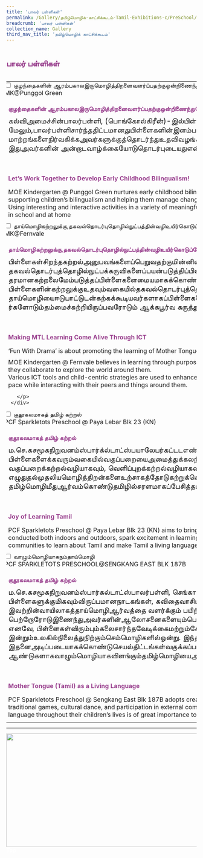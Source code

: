 ```yaml
---
title: 'பாலர் பள்ளிகள்'
permalink: /Gallery/தமிழ்மொழிக்-காட்சிக்கூடம்-Tamil-Exhibitions-c/PreSchool/
breadcrumb: 'பாலர் பள்ளிகள்'
collection_name: Gallery
third_nav_title: 'தமிழ்மொழிக் காட்சிக்கூடம்'
---
```


<h2 style="padding-top:12px;color:#9b4490;">பாலர் பள்ளிகள்</h2>
<html>
<head>
<style>

.hl{
    display: inline-block;
    padding: 12px 20px;
    text-align: center;
    text-decoration: none;
    color: #fff;
    background-color: #4372d6;
    border-radius: 6px;
    outline: 0;
    cursor: pointer;
    margin-right: 10px;
    margin-bottom: 7px;
    width: 120px;
}
.tbl{
    border:0 none;
    padding:0; 
    margin:0;
    border-collapse: collapse;
}
.tbl a {
    position:absolute;
    margin-left: -100px;
}
.atab {
    margin-bottom: 5px;
    width: 87%;
    height:auto;
    margin-left: -5px;
 }
 
    @media only screen and (max-width: 600px) {
   .atab{
  width:69%;
  }
}
</style>
<!-- Global site tag (gtag.js) - Google Ads: 726049306 -->
<script async src="https://www.googletagmanager.com/gtag/js?id=AW-726049306"></script>
<script>
  window.dataLayer = window.dataLayer || [];
  function gtag(){dataLayer.push(arguments);}
  gtag('js', new Date());
  gtag('config', 'AW-726049306');
</script>
</head>
<body>
    <br/>
  <table class="tbl">
<tr>
<td style="border:0 none;padding: 0; margin:0;">
<div class="atab">
      <input id="tab-1" type="checkbox" name="tab">
      <label for="tab-1"  class="lbTM">குழந்தைகளின் ஆரம்பகாலஇருமொழித்திறனைவளர்ப்பதற்குஒன்றிணைந்துசெயற்படுவோம்!<br/>MK@Punggol Green</label>
      <div class="tab-content">
          <h4 style="padding-top:12px;margin:10px;color:#9b4490;font-size=25px;">குழந்தைகளின் ஆரம்பகாலஇருமொழித்திறனைவளர்ப்பதற்குஒன்றிணைந்துசெயற்படுவோம்!ு</h4>
          <p style="margin:10px;font-size:20px;">கல்விஅமைச்சின்பாலர்பள்ளி, (பொங்கோல்கிரீன்)-இல்பிள்ளைகள்ஆங்கிலத்தையும்தாய்மொழியையும்பள்ளியிலும்வீட்டிலும்தன்னம்பிக்கையுடன்பேசுவதற்குவழிவகுக்கிறது. மேலும்,பாலர்பள்ளிசார்ந்ததிட்டமானதுபிள்ளைகளின்இளம்பருவகாலஇருமொழித்திறனைப்பேணிவளர்ப்பதற்குப் பெற்றோர்களோடும்அணுக்கமாகச்செயற்படுகிறது.பிள்ளைகள்பள்ளியிலும்வீட்டிலும் எதிர்நோக்கும்
மாற்றங்களைநிர்வகிக்கஅவர்களுக்குத்தொடர்ந்துஉதவிவழங்கப்படுகிறது. பல்வேறுமகிழ்வூட்டும்கருத்துப்பரிமாற்றநடவடிக்கைகள்அர்த்தமுள்ள, நடைமுறைக்கேற்றசூழல்களையொட்டிஅமையும்போது, தாய்மொழிபிள்ளைகளுக்குவாழும்மொழியாகஅமைகிறது. இதுஅவர்களின் அன்றாடவாழ்க்கையோடுதொடர்புடையதுஎன்பதைஉணர்த்தவும்பிள்ளைகள்கற்றுக்கொண்டவிழுமியங்களைப்
பள்ளியிலும்வீட்டிலும்நடைமுறைப்படுத்தவும்முயற்சிகள்மேற்கொள்ளப்பட்டுவருகின்றன.

</p><br/>
          <p><h4 style="padding-top:12px;margin:10px;color:#9b4490;font-size=25px;">Let’s Work Together to Develop Early Childhood Bilingualism!</h4></p>
          <p style="margin:10px;">MOE Kindergarten @ Punggol Green nurtures early childhood bilingualism through a centre-based programme to build children’s confidence in using English and their Mother Tongue Language (MTL) in school and at home. Through this programme, the centre partners parents in supporting children’s bilingualism and helping them manage changes in school and at home. 
<br/>
Using interesting and interactive activities in a variety of meaningful and authentic situations, MTL becomes a living language as children see the relevance of MTL to everyday activities and to enjoy speaking their MTL. The activities also enable children to practice the same values taught in school and at home
 </p>
          </div>
</div>
</td>
<td style="border:0 none;padding: 0;" class="btnImg20">
 </td>
</tr>
<tr>
<td style="border:0 none;padding: 0; margin:0;">
<div class="atab">
      <input id="tab-2" type="checkbox" name="tab">
      <label for="tab-2"  class="lbTM">தாய்மொழிகற்றலுக்கு,தகவல்தொடர்புதொழில்நுட்பத்தின்வழிஉயிர்கொடுப்போம்<br/>MK@Fernvale</label>
      <div class="tab-content">
         <h4 style="padding-top:12px;margin:10px;color:#9b4490;font-size=25px;">தாய்மொழிகற்றலுக்கு,தகவல்தொடர்புதொழில்நுட்பத்தின்வழிஉயிர்கொடுப்போம்</h4>
           <p style="margin:10px;font-size:20px;">பிள்ளைகள்சிறந்தகற்றல்அனுபவங்களைப்பெறுவதற்குமின்னிலக்கத்தொழில்நுட்பத்தின்துணையோடுஅர்த்தமுள்ளவிளையாட்டு, தரமானஇருவழிக்கருத்துப்பரிமாற்றம்முதலியவற்றைக்கல்விஅமைச்சின்பாலர்பள்ளி (ஃபெர்ன்வேல்) செயற்படுத்திவருகிறது. தகவல்தொடர்புத்தொழில்நுட்பக்கருவிகளைப்பயன்படுத்திப்பிள்ளைகள்கற்கும்பொழுது, அதுஅவர்களதுகற்றலைவிரிவுபடுத்தவும்சுற்றியிருக்கும்உலகைஆராய்ந்தறியவும்ஆக்கபூர்வமானவாய்ப்புகளைவழங்குகிறது. ஆதலால், தரமானகற்றலைமேம்படுத்தப்பிள்ளைகளைமையமாகக்கொண்டஉத்திமுறைகளையும்பலதகவல்தொடர்புத்தொழில்நுட்பக்கருவிகளையும்ஃபெர்ன்வேல்பாலர்பள்ளிதொடர்ந்துபயன்படுத்திவருகிறது. பிள்ளைகளின்கற்றலுக்குஉதவும்வகையில்தகவல்தொடர்புத்தொழில்நுட்பக்கருவிகளான ‘விசுவலைசர்’ (visualizer), நிழற்படக்கருவிகள், ஒலிக்கருவிகள், தொடுகணினித் திரைகள்முதலியவைஅன்றாடம்கற்பித்தலுக்குப்பயன்படுத்தப்படுகின்றன. தாய்மொழியைஈடுபாட்டுடன்கற்கக்கூடியவர்களாகப்பிள்ளைகளைப்பேணிவளர்க்கும்நோக்கில்தகவல்தொடர்புத்தொழில்நுட்பக்கூறுகளைஉள்ளடக்கியமகிழ்வூட்டும்கருத்துப்பரிமாற்றநடவடிக்கைகளைஇப்பாலர்பள்ளிஅறிமுகப்படுத்தியுள்ளது.பிள்ளைகளுக்குத்தங்கள்நண்பர்களோடும்தம்மைச்சுற்றியிருப்பவரோடும் ஆக்கபூர்வ கருத்துப்பரிமாற்றத் தொடர்பு ஏற்படுத்தும் வகையில்அமைந்துள்ளகற்றல்நடவடிக்கைகள்அவர்தம்கற்றல்வேகத்திற்குஏற்றவாறுவடிவமைக்கப்பட்டுள்ளன.
 </p><br/>
          <p><h4 style="padding-top:12px;margin:10px;color:#9b4490;font-size=25px;">Making MTL Learning Come Alive Through ICT</h4></p>
         <p style="margin:10px;">
         ‘Fun With Drama’ is about promoting the learning of Mother Tongue Languages (MTL) through the use of dramatic play at home. The approach features a 3-step process namely, Read, Retell and Re-enact (or R3). </p>
          <p style="margin:10px;">MOE Kindergarten @ Fernvale believes in learning through purposeful play and quality interaction while leveraging digital technology to provide relevant and meaningful learning experiences. Learning is further extended with ICT tools, giving young children a sense of empowerment as they collaborate to explore the world around them. 
<br/>
Various ICT tools and child-centric strategies are used to enhance the quality of learning. Digital devices are also used in the daily class setting to support learning. To nurture children as active MTL learners, fun-filled and interactive ICT activities are designed for them to learn at their own pace while interacting with their peers and things around them.

        </p>
      </div>
</div>
</td>
<td style="border:0 none;padding: 0;" class="btnImg20">
</td>
</tr>

<tr>
<td style="border:0 none;padding: 0; margin:0;">
<div class="atab">
      <input id="tab-3" type="checkbox" name="tab">
      <label for="tab-3"  class="lbTM">குதூகலமாகத் தமிழ் கற்றல்<br/>PCF Sparkletots Preschool @ Paya Lebar Blk 23 (KN)</label>
      <div class="tab-content">
         <h4 style="padding-top:12px;margin:10px;color:#9b4490;font-size=25px;">குதூகலமாகத் தமிழ் கற்றல்</h4>
           <p style="margin:10px;font-size:20px;">ம.செ.கசமூகநிறுவனம்ஸ்பார்க்ல்டாட்ஸ்பயாலேபர்கட்டடஎண் 23 பாலர்பள்ளி ஆசிரியர்கள், குதூகலமாகத்தமிழ்கற்றல்என்னும்தலைப்பையொட்டித்தமிழ்வகுப்பைவடிவமைத்துள்ளனர். இதன்அடிப்படையில், பிள்ளைகளைக்கவரும்வகையில்வகுப்பறையைஅமைத்துக்கலந்துரையாடல், விளையாட்டு,ஆடல்பாடல்,நாடகம்நடித்தல், வரைதல், வண்ணம்தீட்டுதல்போன்றவற்றில்புதுமையைப்புகுத்திமகிழ்வூட்டும்நடவடிக்கைகளைஅறிமுகப்படுத்துகிறார்கள். வகுப்பறைக்கற்றல்வழியாகவும், வெளிப்புறக்கற்றல்வழியாகவும்நடத்தப்படும்இந்நடவடிக்கைகளில்பிள்ளைகள்மகிழ்ச்சியாகத்தமிழ்மொழியைக்கற்றுக்கொள்கிறார்கள். இதனால், பிள்ளைகள்கேட்டல், பேசுதல், வாசித்தல், எழுதுதல்முதலியமொழித்திறன்களைஉற்சாகத்தோடுகற்றுக்கொள்கிறார்கள்;மேலும், தமிழ்மொழியில்சரளமாகப்பேசுகிறார்கள். பல்லினச்சமுதாயத்தில்வாழும்தமிழ்மாணவர்கள், தமிழ்மொழிமீதுஆர்வம்கொண்டுதமிழில்சரளமாகப்பேசித்தமிழ்மொழியைவாழும்மொழியாக்கமேற்கொள்ளப்படும்உத்திகளும்நடவடிக்கைகளும்இவர்களதுகூடத்தில்பகிர்ந்துகொள்ளப்படும்.
 </p><br/>
          <p><h4 style="padding-top:12px;margin:10px;color:#9b4490;font-size=25px;">Joy of Learning Tamil</h4></p>
         <p style="margin:10px;">
        PCF Sparkletots Preschool @ Paya Lebar Blk 23 (KN) aims to bring the joy of learning Tamil to children. Classes are designed to inspire children to embark on creative learning through discussions, exploration, recordings, games, songs, dance and dramatisation. These activities, which are conducted both indoors and outdoors, spark excitement in learning Tamil, and enable children to grasp the key elements of the language with both interest and enthusiasm. The centre will share strategies and activities carried out in school that enable children living in multi-ethnic communities to learn about Tamil and make Tamil a living language.  </p>
      </div>
</div>
</td>
<td style="border:0 none;padding: 0;" class="btnImg20">
</td>
</tr>


<tr>
<td style="border:0 none;padding: 0; margin:0;">
<div class="atab">
      <input id="tab-4" type="checkbox" name="tab">
      <label for="tab-4"  class="lbTM">வாழும்மொழியாகநம்தாய்மொழி<br/>PCF SPARKLETOTS 
PRESCHOOL@SENGKANG EAST BLK 187B
</label>
      <div class="tab-content">
         <h4 style="padding-top:12px;margin:10px;color:#9b4490;font-size=25px;">குதூகலமாகத் தமிழ் கற்றல்</h4>
           <p style="margin:10px;font-size:20px;">ம.செ.கசமூகநிறுவனம்ஸ்பார்கல்டாட்ஸ்பாலர்பள்ளி, செங்காங்கிழக்கு,  புளோக்187Bபாலர்பள்ளியில், பிள்ளைகளிடையேதாய்மொழிப்பற்றைவளர்ப்பதற்கானபல்வேறுபுத்தாக்கவழிமுறைகளைப் பயன்படுத்திஆசிரியர்கள்கற்பிக்கின்றனர். பிள்ளைகளுக்குமிகவும்விருப்பமானநாடகங்கள், கவிதைவாசிப்பு, பாரம்பரியவிளையாட்டுகள், பண்பாடுசார்ந்தநடனங்கள், போட்டிகளில்பங்கேற்புமுதலியஅணுகுமுறைகளின்வழியேஅவர்களின்பங்களிப்புகள்வளர்க்கப்படுகின்றன. இவற்றின்வாயிலாகத்தாய்மொழிஆர்வத்தை வளர்க்கும் பயிற்சிகள்வழங்கப்படுகின்றன. பெற்றோரோடுஇணைந்துஅவர்களின்ஆலோசனைகளையும்பெற்றுப்பிள்ளைகளின்மொழியார்வத்தைமேலும்பெருக்குவதற்காகஎளியவழிமுறைகளைத்திட்டமிட்டுச்செயற்படுத்துகின்றனர். இளம்பருவத்தில்ஊட்டப்படும்மொழியார்வமானதுவாழ்நாள்முழுதும்நிலைத்துநிற்கும். எனவே, பிள்ளைகள்விரும்பும்கலைசார்ந்தவேடிக்கைமற்றும்கேளிக்கைநிறைந்தநடவடிக்கைகளைப் பின்பற்றிச்சிறுபருவத்திலேயேதாய்மொழிஆர்வத்தைவிதைப்பதில்ஆசிரியர்கள்முக்கியப்பங்காற்றுகின்றனர். இலக்கண, இலக்கியப்பழமைநிறைந்ததமிழ்மொழி, இன்றும்உலகில்நிலைத்துநிற்கும்செம்மொழிகளில்ஒன்று. இந்தப்பெருமிதத்தைப்பிள்ளைகள் உணரும்படிசெய்வதைநோக்கமாகக்கொண்டே ‘வாழும்மொழியாகநம்தாய்மொழி’ என்னும்கருப்பொருளைத்தேர்ந்தெடுத்துள்ளனர். இதனைஅடிப்படையாகக்கொண்டுசெயல்திட்டங்கள்வகுக்கப்பட்டுள்ளன. பல்லாயிரம் ஆண்டுகளாகவாழும்மொழியாகவிளங்கும்தமிழ்மொழியைஅடுத்ததலைமுறைக்குக்கொண்டுசெல்லும்கடப்பாட்டில்பங்களிப்பதில்இப்பள்ளிஆசிரியர்கள்மகிழ்வும்பெருமையும்கொள்கிறார்கள்.
 </p><br/>
          <p><h4 style="padding-top:12px;margin:10px;color:#9b4490;font-size=25px;">Mother Tongue (Tamil) as a Living Language</h4></p>
         <p style="margin:10px;">
        PCF Sparkletots Preschool @ Sengkang East Blk 187B adopts creative approaches to develop our children’s love for their Mother Tongue Language (MTL). Children are given the opportunity to learn their MTL in an enjoyable and engaging way through dramatisation, poetry recitation, traditional games, cultural dance, and participation in external competitions. The teachers work closely with parents to enhance children’s language development and implement fun activities to cultivate a lifelong learning interest for Tamil; developing this sustained love and use of the language throughout their children’s lives is of great importance to them. They are proud of their commitment to pass on Tamil as a living language to the next generation. </p>
      </div>
</div>
</td>
<td style="border:0 none;padding: 0;" class="btnImg20">
</td>
</tr>
</table>

<hr>
<div class="image">
  <img src="images/New_footer.jpg" class="Image" width="1000" height="300"></div>
<div class="btntop"><a href="#top" style="text-decoration:none;"><span style="color:white"><b>Top</b></span></a></div>
